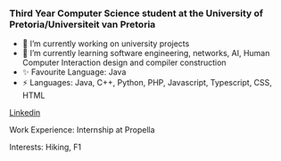 ### Third Year Computer Science student at the University of Pretoria/Universiteit van Pretoria

- 🔭 I’m currently working on university projects 
- 🌱 I’m currently learning software engineering, networks, AI, Human Computer Interaction design and compiler construction
- ✨ Favourite Language: Java
- ⚡ Languages: Java, C++, Python, PHP, Javascript, Typescript, CSS, HTML

[Linkedin](www.linkedin.com/in/jenna-lyn-gallagher)

Work Experience: Internship at Propella

Interests: Hiking, F1

<!--
**JennaLynGallagher/JennaLynGallagher** is a ✨ _special_ ✨ repository because its `README.md` (this file) appears on your GitHub profile.

Here are some ideas to get you started:

- 🔭 I’m currently working on ...
- 🌱 I’m currently learning ...
- 👯 I’m looking to collaborate on ...
- 🤔 I’m looking for help with ...
- 💬 Ask me about ...
- 📫 How to reach me: ...
- 😄 Pronouns: ...
- ⚡ Fun fact: ...
-->
